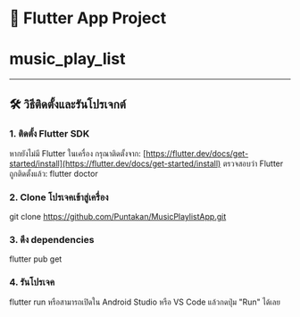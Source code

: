 # 🚀 Flutter App Project
# music_play_list

---

## 🛠 วิธีติดตั้งและรันโปรเจกต์

### 1. ติดตั้ง Flutter SDK
หากยังไม่มี Flutter ในเครื่อง กรุณาติดตั้งจาก: [https://flutter.dev/docs/get-started/install](https://flutter.dev/docs/get-started/install)
ตรวจสอบว่า Flutter ถูกติดตั้งแล้ว: flutter doctor 

### 2. Clone โปรเจคเข้าสู่เครื่อง
git clone https://github.com/Puntakan/MusicPlaylistApp.git

### 3. ดึง dependencies
flutter pub get

### 4. รันโปรเจค
flutter run หรือสามารถเปิดใน Android Studio หรือ VS Code แล้วกดปุ่ม "Run" ได้เลย
